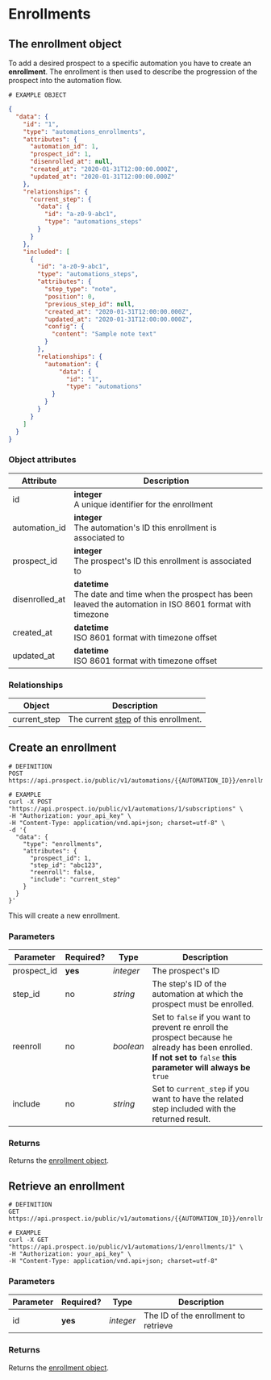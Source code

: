 # Enrollments
## The enrollment object
To add a desired prospect to a specific automation you have to create an **enrollment**. The enrollment is then used to describe the progression of the prospect into the automation flow.

```
# EXAMPLE OBJECT
```
```json
{
  "data": {
    "id": "1",
    "type": "automations_enrollments",
    "attributes": {
      "automation_id": 1,
      "prospect_id": 1,
      "disenrolled_at": null,
      "created_at": "2020-01-31T12:00:00.000Z",
      "updated_at": "2020-01-31T12:00:00.000Z"
    },
    "relationships": {
      "current_step": {
        "data": {
          "id": "a-z0-9-abc1",
          "type": "automations_steps"
        }
      }
    },
    "included": [
      {
        "id": "a-z0-9-abc1",
        "type": "automations_steps",
        "attributes": {
          "step_type": "note",
          "position": 0,
          "previous_step_id": null,
          "created_at": "2020-01-31T12:00:00.000Z",
          "updated_at": "2020-01-31T12:00:00.000Z",
          "config": {
            "content": "Sample note text"
          }
        },
        "relationships": {
          "automation": {
              "data": {
                "id": "1",
                "type": "automations"
            }
          }
        }
      }
    ]
  }
}
```

### Object attributes
Attribute | Description
--------- | -----------
id | **integer** <br />A unique identifier for the enrollment
automation_id | **integer** <br />The automation's ID this enrollment is associated to
prospect_id | **integer** <br />The prospect's ID this enrollment is associated to
disenrolled_at | **datetime** <br />The date and time when the prospect has been leaved the automation in ISO 8601 format with timezone
created_at | **datetime** <br />ISO 8601 format with timezone offset
updated_at | **datetime** <br />ISO 8601 format with timezone offset

### Relationships
Object | Description
--------- | -----------
current_step | The current [step](#automation-steps) of this enrollment.

## Create an enrollment
```shell
# DEFINITION
POST https://api.prospect.io/public/v1/automations/{{AUTOMATION_ID}}/enrollments

# EXAMPLE
curl -X POST "https://api.prospect.io/public/v1/automations/1/subscriptions" \
-H "Authorization: your_api_key" \
-H "Content-Type: application/vnd.api+json; charset=utf-8" \
-d '{
  "data": {
    "type": "enrollments",
    "attributes": {
      "prospect_id": 1,
      "step_id": "abc123",
      "reenroll": false,
      "include": "current_step"
    }
  }
}'
```

This will create a new enrollment.

### Parameters
Parameter | Required? | Type | Description
--------- | --------- | ---- | ------------
prospect_id | **yes** | *integer* | The prospect's ID
step_id | no | *string* | The step's ID of the automation at which the prospect must be enrolled.
reenroll | no | *boolean* | Set to `false` if you want to prevent re enroll the prospect because he already has been enrolled. **If not set to** `false` **this parameter will always be** `true`
include | no | *string* | Set to `current_step` if you want to have the related step included with the returned result.

### Returns
Returns the [enrollment object](#the-enrollment-object).

## Retrieve an enrollment
```shell
# DEFINITION
GET https://api.prospect.io/public/v1/automations/{{AUTOMATION_ID}}/enrollments/{{ENROLLMENT_ID}}

# EXAMPLE
curl -X GET "https://api.prospect.io/public/v1/automations/1/enrollments/1" \
-H "Authorization: your_api_key" \
-H "Content-Type: application/vnd.api+json; charset=utf-8"
```

### Parameters
Parameter | Required? | Type | Description
--------- | --------- | -----| -----------
id | **yes** | *integer* | The ID of the enrollment to retrieve

### Returns
Returns the [enrollment object](#the-enrollment-object).
